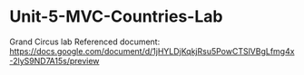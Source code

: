 # Unit-5-MVC-Countries-Lab
Grand Circus lab
Referenced document: https://docs.google.com/document/d/1jHYLDjKqkjRsu5PowCTSlVBgLfmg4x-2lyS9ND7A15s/preview
